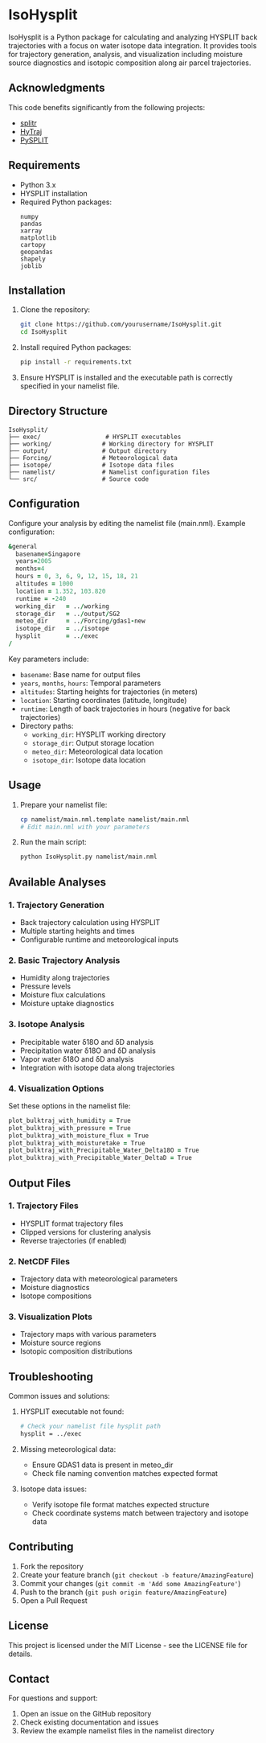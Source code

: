 # IsoHysplit

IsoHysplit is a Python package for calculating and analyzing HYSPLIT back trajectories with a focus on water isotope data integration. It provides tools for trajectory generation, analysis, and visualization including moisture source diagnostics and isotopic composition along air parcel trajectories.

## Acknowledgments

This code benefits significantly from the following projects:
- [splitr](https://github.com/rich-iannone/splitr)
- [HyTraj](https://github.com/pankajkarman/HyTraj) 
- [PySPLIT](https://github.com/mscross/pysplit)

## Requirements

- Python 3.x
- HYSPLIT installation
- Required Python packages:
  ```
  numpy
  pandas
  xarray
  matplotlib
  cartopy
  geopandas
  shapely
  joblib
  ```

## Installation

1. Clone the repository:
   ```bash
   git clone https://github.com/yourusername/IsoHysplit.git
   cd IsoHysplit
   ```

2. Install required Python packages:
   ```bash
   pip install -r requirements.txt
   ```

3. Ensure HYSPLIT is installed and the executable path is correctly specified in your namelist file.

## Directory Structure

```
IsoHysplit/
├── exec/                  # HYSPLIT executables
├── working/              # Working directory for HYSPLIT
├── output/               # Output directory
├── Forcing/              # Meteorological data
├── isotope/              # Isotope data files
├── namelist/             # Namelist configuration files
└── src/                  # Source code
```

## Configuration

Configure your analysis by editing the namelist file (main.nml). Example configuration:

```fortran
&general
  basename=Singapore
  years=2005
  months=4
  hours = 0, 3, 6, 9, 12, 15, 18, 21
  altitudes = 1000
  location = 1.352, 103.820
  runtime = -240
  working_dir   = ../working
  storage_dir   = ../output/SG2
  meteo_dir     = ../Forcing/gdas1-new
  isotope_dir   = ../isotope
  hysplit       = ../exec
/
```

Key parameters include:
- `basename`: Base name for output files
- `years`, `months`, `hours`: Temporal parameters
- `altitudes`: Starting heights for trajectories (in meters)
- `location`: Starting coordinates (latitude, longitude)
- `runtime`: Length of back trajectories in hours (negative for back trajectories)
- Directory paths:
  - `working_dir`: HYSPLIT working directory
  - `storage_dir`: Output storage location
  - `meteo_dir`: Meteorological data location
  - `isotope_dir`: Isotope data location

## Usage

1. Prepare your namelist file:
   ```bash
   cp namelist/main.nml.template namelist/main.nml
   # Edit main.nml with your parameters
   ```

2. Run the main script:
   ```bash
   python IsoHysplit.py namelist/main.nml
   ```

## Available Analyses

### 1. Trajectory Generation
- Back trajectory calculation using HYSPLIT
- Multiple starting heights and times
- Configurable runtime and meteorological inputs

### 2. Basic Trajectory Analysis
- Humidity along trajectories
- Pressure levels
- Moisture flux calculations
- Moisture uptake diagnostics

### 3. Isotope Analysis
- Precipitable water δ18O and δD analysis
- Precipitation water δ18O and δD analysis
- Vapor water δ18O and δD analysis
- Integration with isotope data along trajectories

### 4. Visualization Options
Set these options in the namelist file:
```fortran
plot_bulktraj_with_humidity = True
plot_bulktraj_with_pressure = True
plot_bulktraj_with_moisture_flux = True
plot_bulktraj_with_moisturetake = True
plot_bulktraj_with_Precipitable_Water_Delta18O = True
plot_bulktraj_with_Precipitable_Water_DeltaD = True
```

## Output Files

### 1. Trajectory Files
- HYSPLIT format trajectory files
- Clipped versions for clustering analysis
- Reverse trajectories (if enabled)

### 2. NetCDF Files
- Trajectory data with meteorological parameters
- Moisture diagnostics
- Isotope compositions

### 3. Visualization Plots
- Trajectory maps with various parameters
- Moisture source regions
- Isotopic composition distributions

## Troubleshooting

Common issues and solutions:

1. HYSPLIT executable not found:
   ```bash
   # Check your namelist file hysplit path
   hysplit = ../exec
   ```

2. Missing meteorological data:
   - Ensure GDAS1 data is present in meteo_dir
   - Check file naming convention matches expected format

3. Isotope data issues:
   - Verify isotope file format matches expected structure
   - Check coordinate systems match between trajectory and isotope data

## Contributing

1. Fork the repository
2. Create your feature branch (`git checkout -b feature/AmazingFeature`)
3. Commit your changes (`git commit -m 'Add some AmazingFeature'`)
4. Push to the branch (`git push origin feature/AmazingFeature`)
5. Open a Pull Request

## License

This project is licensed under the MIT License - see the LICENSE file for details.


## Contact

For questions and support:
1. Open an issue on the GitHub repository
2. Check existing documentation and issues
3. Review the example namelist files in the namelist directory
